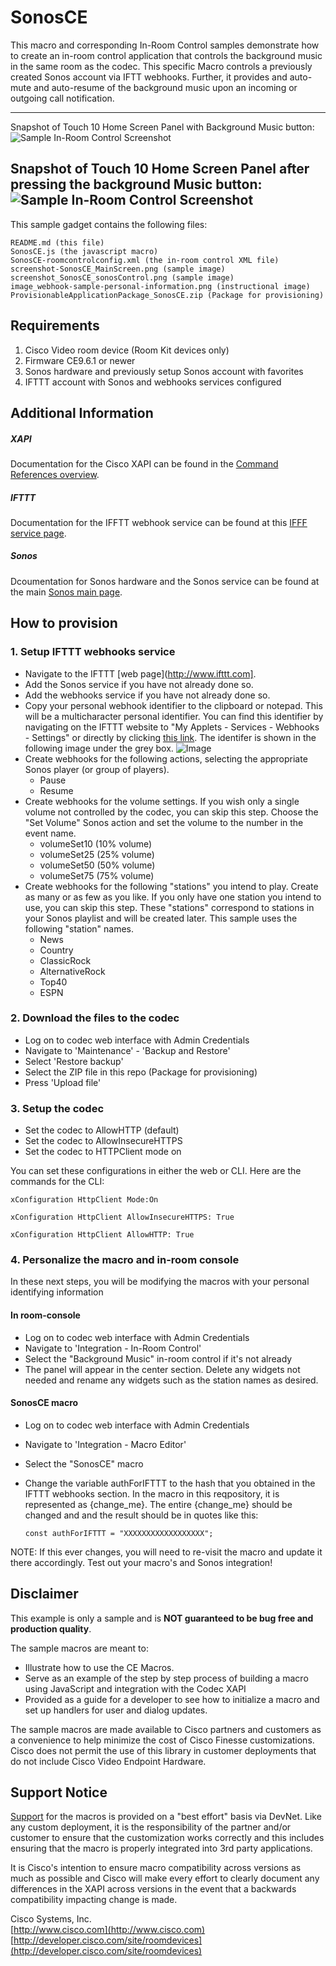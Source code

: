 # SonosCE
This macro and corresponding In-Room Control samples demonstrate how to create an in-room control application that controls the background music in the same room as the codec.  This specific Macro controls a previously created Sonos account via IFTT webhooks.
Further, it provides and auto-mute and auto-resume of the background music upon an incoming or outgoing call notification.

---
Snapshot of Touch 10 Home Screen Panel with Background Music button:
![Sample In-Room Control Screenshot](screenshot-SonosCE_MainScreen.png)


Snapshot of Touch 10 Home Screen Panel after pressing the background Music button:
![Sample In-Room Control Screenshot](screenshot-SonosCE_sonosControl.png)
---


This sample gadget contains the following files:

	README.md (this file)
	SonosCE.js (the javascript macro)
	SonosCE-roomcontrolconfig.xml (the in-room control XML file)
	screenshot-SonosCE_MainScreen.png (sample image)
	screenshot_SonosCE_sonosControl.png (sample image)
	image_webhook-sample-personal-information.png (instructional image)
	ProvisionableApplicationPackage_SonosCE.zip (Package for provisioning)


## Requirements
1. Cisco Video room device (Room Kit devices only)
2. Firmware CE9.6.1 or newer
3. Sonos hardware and previously setup Sonos account with favorites
4. IFTTT account with Sonos and webhooks services configured


## Additional Information
##### XAPI
Documentation for the Cisco XAPI can be found in the [Command References overview](https://www.cisco.com/c/en/us/support/collaboration-endpoints/telepresence-quick-set-series/products-command-reference-list.html).

##### IFTTT
Documentation for the IFFTT webhook service can be found at this [IFFF service page](https://ifttt.com/services/maker_webhooks).

##### Sonos
Dcoumentation for Sonos hardware and the Sonos service can be found at the main [Sonos main page](http://www.cisco.com).

## How to provision
### 1. Setup IFTTT webhooks service
  - Navigate to the IFTTT [web page](http://www.ifttt.com].
  - Add the Sonos service if you have not already done so.
  - Add the webhooks service if you have not already done so.
  - Copy your personal webhook identifier to the clipboard or notepad.  This will be a multicharacter personal identifier.  You can find this identifier by navigating on the IFTTT website to "My Applets - Services - Webhooks - Settings" or directly by clicking [this link](https://ifttt.com/maker_webhooks).  The identifer is shown in the following image under the grey box. ![Image](image_webhook-sample-personal-information.png) 
  - Create webhooks for the following actions, selecting the appropriate Sonos player (or group of players).
  	- Pause
	- Resume
  - Create webhooks for the volume settings.  If you wish only a single volume not controlled by the codec, you can skip this step.   Choose the "Set Volume" Sonos action and set the volume to the number in the event name.
	- volumeSet10 (10% volume)
	- volumeSet25 (25% volume)
	- volumeSet50 (50% volume)
	- volumeSet75 (75% volume)
  - Create webhooks for the following "stations" you intend to play.  Create as many or as few as you like.  If you only have one station you intend to use, you can skip this step.  These "stations" correspond to stations in your Sonos playlist and will be created later.  This sample uses the following "station" names.
	- News
	- Country
	- ClassicRock
	- AlternativeRock
	- Top40
	- ESPN

### 2. Download the files to the codec
  - Log on to codec web interface with Admin Credentials
  - Navigate to 'Maintenance' - 'Backup and Restore'
  - Select 'Restore backup'
  - Select the ZIP file in this repo (Package for provisioning)
  - Press 'Upload file'
  
### 3. Setup the codec
  - Set the codec to AllowHTTP (default)
  - Set the codec to AllowInsecureHTTPS
  - Set the codec to HTTPClient mode on
  
  You can set these configurations in either the web or CLI.  Here are the commands for the CLI:
  
    xConfiguration HttpClient Mode:On
    
    xConfiguration HttpClient AllowInsecureHTTPS: True
    
    xConfiguration HttpClient AllowHTTP: True
    

 ### 4. Personalize the macro and in-room console
 In these next steps, you will be modifying the macros with your personal identifying information
 #### In room-console
  - Log on to codec web interface with Admin Credentials
  - Navigate to 'Integration - In-Room Control'
  - Select the "Background Music" in-room control if it's not already
  - The panel will appear in the center section.  Delete any widgets not needed and rename any widgets such as the station names as desired.
 #### SonosCE macro
  - Log on to codec web interface with Admin Credentials
  - Navigate to 'Integration - Macro Editor'
  - Select the "SonosCE" macro
  - Change the variable authForIFTTT to the hash that you obtained in the IFTTT webhooks section.  In the macro in this reqpository, it is represented as {change_me}.  The entire {change_me} should be changed and and the result should be in quotes like this:
  
  		const authForIFTTT = "XXXXXXXXXXXXXXXXXX";
  
  NOTE: If this ever changes, you will need to re-visit the macro and update it there accordingly.
  Test out your macro's and Sonos integration!

## Disclaimer
This example is only a sample and is **NOT guaranteed to be bug free and production quality**.

The sample macros are meant to:
- Illustrate how to use the CE Macros.
- Serve as an example of the step by step process of building a macro using JavaScript and integration with the Codec XAPI
- Provided as a guide for a developer to see how to initialize a macro and set up handlers for user and dialog updates.

The sample macros are made available to Cisco partners and customers as a convenience to help minimize the cost of Cisco Finesse customizations. Cisco does not permit the use of this library in customer deployments that do not include Cisco Video Endpoint Hardware.

## Support Notice
[Support](http://developer.cisco.com/site/devnet/support) for the macros is provided on a "best effort" basis via DevNet. Like any custom deployment, it is the responsibility of the partner and/or customer to ensure that the customization works correctly and this includes ensuring that the macro is properly integrated into 3rd party applications.

It is Cisco's intention to ensure macro compatibility across versions as much as possible and Cisco will make every effort to clearly document any differences in the XAPI across versions in the event that a backwards compatibility impacting change is made.

Cisco Systems, Inc.<br>
[http://www.cisco.com](http://www.cisco.com)<br>
[http://developer.cisco.com/site/roomdevices](http://developer.cisco.com/site/roomdevices)
